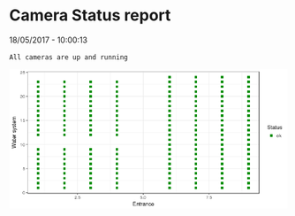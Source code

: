 Camera Status report
================
18/05/2017 - 10:00:13

    All cameras are up and running

![](camreport_files/figure-markdown_github/unnamed-chunk-2-1.png)
